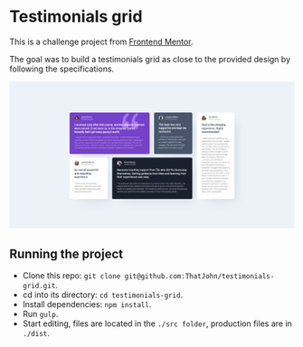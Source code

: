 # Testimonials grid
This is a challenge project from [Frontend Mentor](https://www.frontendmentor.io/challenges/testimonials-grid-section-Nnw6J7Un7).

The goal was to build a testimonials grid as close to the provided design by following the specifications.

![](screenshot.png)

## Running the project

* Clone this repo: `git clone git@github.com:ThatJohn/testimonials-grid.git`.
* cd into its directory: `cd testimonials-grid`.
* Install dependencies: `npm install`.
* Run `gulp`.
* Start editing, files are located in the `./src folder`, production files are in `./dist`.